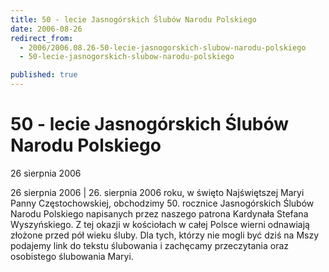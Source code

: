 ```yaml
---
title: 50 - lecie Jasnogórskich Ślubów Narodu Polskiego
date: 2006-08-26
redirect_from: 
  - 2006/2006.08.26-50-lecie-jasnogorskich-slubow-narodu-polskiego
  - 50-lecie-jasnogorskich-slubow-narodu-polskiego

published: true
---
```




# 50 - lecie Jasnogórskich Ślubów Narodu Polskiego

<time>26 sierpnia 2006</time>

26 sierpnia 2006 | 26. sierpnia 2006 roku, w święto Najświętszej Maryi Panny Częstochowskiej, obchodzimy 50. rocznice Jasnogórskich Ślubów Narodu Polskiego napisanych przez naszego patrona Kardynała Stefana Wyszyńskiego. Z tej okazji w kościołach w całej Polsce wierni odnawiają złożone przed pół wieku śluby. Dla tych, którzy nie mogli być dziś na Mszy podajemy link do tekstu ślubowania i zachęcamy przeczytania oraz osobistego ślubowania Maryi.

<!--CONTENT FROM OLD SERVER (jos before 2013): 26 sierpnia 2006 | 26. sierpnia 2006 roku, w święto Najświętszej Maryi Panny Częstochowskiej, obchodzimy 50. rocznice Jasnogórskich Ślubów Narodu Polskiego napisanych przez naszego patrona Kardynała Stefana Wyszyńskiego. Z tej okazji w kościołach w całej Polsce wierni odnawiają złożone przed pół wieku śluby. Dla tych, którzy nie mogli być dziś na Mszy podajemy link do tekstu ślubowania i zachęcamy przeczytania oraz osobistego ślubowania Maryi. 
-->

<!--{{json:{"created_date":"2006-08-26 19:44:45","publish_down":"0000-00-00 00:00:00","id":"373"}}}-->